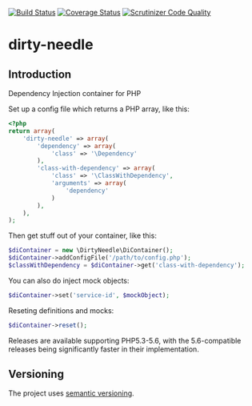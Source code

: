 [![Build Status](https://travis-ci.org/Sam-Burns/dirty-needle.svg?branch=master)](https://travis-ci.org/Sam-Burns/dirty-needle)
[![Coverage Status](https://coveralls.io/repos/Sam-Burns/dirty-needle/badge.svg?branch=master)](https://coveralls.io/r/Sam-Burns/dirty-needle?branch=master)
[![Scrutinizer Code Quality](https://scrutinizer-ci.com/g/Sam-Burns/dirty-needle/badges/quality-score.png?b=master)](https://scrutinizer-ci.com/g/Sam-Burns/dirty-needle/?branch=master)

dirty-needle
============

Introduction
------------

Dependency Injection container for PHP

Set up a config file which returns a PHP array, like this:

```php
<?php
return array(
    'dirty-needle' => array(
        'dependency' => array(
            'class' => '\Dependency'
        ),
        'class-with-dependency' => array(
            'class' => '\ClassWithDependency',
            'arguments' => array(
                'dependency'
            )
        ),
    ),
);
```

Then get stuff out of your container, like this:

```php
$diContainer = new \DirtyNeedle\DiContainer();
$diContainer->addConfigFile('/path/to/config.php');
$classWithDependency = $diContainer->get('class-with-dependency');
```

You can also do inject mock objects:
```php
$diContainer->set('service-id', $mockObject);
```

Reseting definitions and mocks:
```php
$diContainer->reset();
```

Releases are available supporting PHP5.3-5.6, with the 5.6-compatible releases being significantly faster in their implementation.

Versioning
----------

The project uses [semantic versioning](http://semver.org/).
